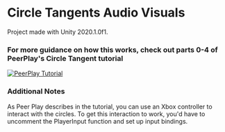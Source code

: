 # Circle Tangents Audio Visuals
Project made with Unity 2020.1.0f1.

### For more guidance on how this works, check out parts 0-4 of PeerPlay's Circle Tangent tutorial
[![PeerPlay Tutorial](https://img.youtube.com/vi/osZF7BCB8kk/0.jpg)](https://www.youtube.com/watch?v=osZF7BCB8kk)

### Additional Notes
As Peer Play describes in the tutorial, you can use an Xbox controller to interact with the circles. To get this interaction to work, you'd have to uncomment the PlayerInput function and set up input bindings.
